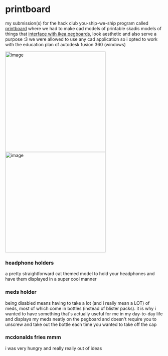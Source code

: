 # printboard
my submission(s) for the hack club you-ship-we-ship program called [printboard](https://printboard.hackclub.com) where we had to make cad models of printable skadis models of things that <ins>interface with ikea pegboards</ins>, look aesthetic and also serve a purpose :3 we were allowed to use any cad application so i opted to work with the education plan of autodesk fusion 360 (windows)

<img height="320" alt="image" src="https://github.com/user-attachments/assets/ce367553-fe51-4591-a021-aa5002705d74" />
<img height="320" alt="image" src="https://github.com/user-attachments/assets/1b171826-02fe-46b6-8571-c3a549c0772f" />


### headphone holders
a pretty straightforward cat themed model to hold your headphones and have them displayed in a super cool manner

### meds holder
being disabled means having to take a lot (and i really mean a LOT) of meds, most of which come in bottles (instead of blister packs). it is why i wanted to have something that's actually useful for me in my day-to-day life and displays my meds neatly on the pegboard and doesn't require you to unscrew and take out the bottle each time you wanted to take off the cap

### mcdonalds fries mmm
i was very hungry and really really out of ideas
